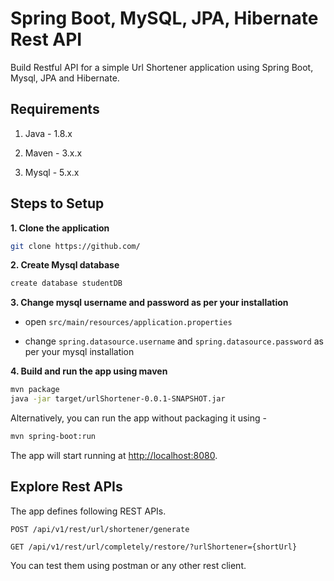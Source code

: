 # Spring Boot, MySQL, JPA, Hibernate Rest API

Build Restful API for a simple Url Shortener application using Spring Boot, Mysql, JPA and Hibernate.

## Requirements

1. Java - 1.8.x

2. Maven - 3.x.x

3. Mysql - 5.x.x

## Steps to Setup

**1. Clone the application**

```bash
git clone https://github.com/
```

**2. Create Mysql database**
```bash
create database studentDB
```

**3. Change mysql username and password as per your installation**

+ open `src/main/resources/application.properties`

+ change `spring.datasource.username` and `spring.datasource.password` as per your mysql installation

**4. Build and run the app using maven**

```bash
mvn package
java -jar target/urlShortener-0.0.1-SNAPSHOT.jar
```

Alternatively, you can run the app without packaging it using -

```bash
mvn spring-boot:run
```

The app will start running at <http://localhost:8080>.

## Explore Rest APIs

The app defines following REST APIs.

    POST /api/v1/rest/url/shortener/generate

    GET /api/v1/rest/url/completely/restore/?urlShortener={shortUrl}

You can test them using postman or any other rest client.

